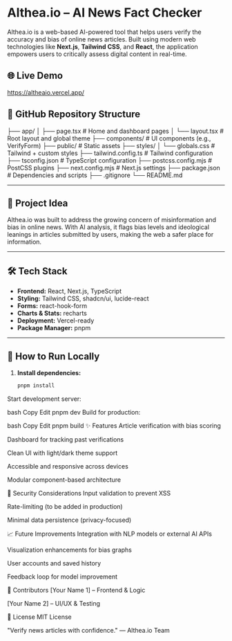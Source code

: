 # Althea.io – AI News Fact Checker

Althea.io is a web-based AI-powered tool that helps users verify the accuracy and bias of online news articles. Built using modern web technologies like **Next.js**, **Tailwind CSS**, and **React**, the application empowers users to critically assess digital content in real-time.

## 🌐 Live Demo

https://altheaio.vercel.app/

## 📂 GitHub Repository Structure

├── app/ │ ├── page.tsx # Home and dashboard pages │ └── layout.tsx # Root layout and global theme ├── components/ # UI components (e.g., VerifyForm) ├── public/ # Static assets ├── styles/ │ └── globals.css # Tailwind + custom styles ├── tailwind.config.ts # Tailwind configuration ├── tsconfig.json # TypeScript configuration ├── postcss.config.mjs # PostCSS plugins ├── next.config.mjs # Next.js settings ├── package.json # Dependencies and scripts ├── .gitignore └── README.md


---

## 🧠 Project Idea

Althea.io was built to address the growing concern of misinformation and bias in online news. With AI analysis, it flags bias levels and ideological leanings in articles submitted by users, making the web a safer place for information.

---

## 🛠 Tech Stack

- **Frontend:** React, Next.js, TypeScript
- **Styling:** Tailwind CSS, shadcn/ui, lucide-react
- **Forms:** react-hook-form
- **Charts & Stats:** recharts
- **Deployment:** Vercel-ready
- **Package Manager:** pnpm

---

## 🧪 How to Run Locally

1. **Install dependencies:**
   ```bash
   pnpm install
Start development server:

bash
Copy
Edit
pnpm dev
Build for production:

bash
Copy
Edit
pnpm build
✨ Features
Article verification with bias scoring

Dashboard for tracking past verifications

Clean UI with light/dark theme support

Accessible and responsive across devices

Modular component-based architecture

🔐 Security Considerations
Input validation to prevent XSS

Rate-limiting (to be added in production)

Minimal data persistence (privacy-focused)

📈 Future Improvements
Integration with NLP models or external AI APIs

Visualization enhancements for bias graphs

User accounts and saved history

Feedback loop for model improvement

👥 Contributors
[Your Name 1] – Frontend & Logic

[Your Name 2] – UI/UX & Testing

📜 License
MIT License

"Verify news articles with confidence."
— Althea.io Team
